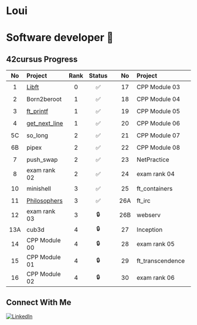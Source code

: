 # Loui
# Software developer 👋


## 42cursus Progress
| No  | Project                             | Rank | Status |   | No  | Project          | Rank | Status |
| :-: | :---------------------------------  |:--:  | :----: | - | :-: | :--------------- | :--: |:----:  |
| 1   | [Libft](../../../42_libft)          |  0   |   ✅   |   | 17  | CPP Module 03    |  4   |  🔒    |
| 2   | Born2beroot								          |  1   |   ✅   |   | 18  | CPP Module 04    |  4   |  🔒    |
| 3   | [ft_printf](../../../42_ft_printf)  |  1   |   ✅   |   | 19  | CPP Module 05    |  4   |  🔒    |
| 4   | [get_next_line](../../../42_gnl) 	  |  1   |   ✅   |   | 20  | CPP Module 06    |  4   |  🔒    |
| 5C  | so_long								              |  2	 |   ✅   |   | 21  | CPP Module 07    |  4   |  🔒    | 
| 6B  | pipex      							            |  2	 |   ✅   |   | 22  | CPP Module 08    |  4   |  🔒    |
| 7   | push_swap	                          |  2	 |	 ✅   |   | 23  | NetPractice      |  4   |  🔒    |
| 8   | exam rank 02							          |  2   |   ✅   |   | 24  | exam rank 04     |  4   |  🔒    |
| 10  | minishell			 					            |  3	 |   ✅   |   | 25  | ft_containers    |  5   |  🔒    |
| 11  | [Philosophers](https://github.com/loui-gh/Philosophers)                        |  3   |   ✅   |   | 26A | ft_irc           |  5   |  🔒    |
| 12  | exam rank 03                        |  3   |   🔒   |   | 26B | webserv          |  5   |  🔒    |
| 13A | cub3d 	 	                          |  4   |   🔒   |   | 27  | Inception        |  5   |  🔒    |
| 14  | CPP Module 00                       |  4   |   🔒   |   | 28  | exam rank 05     |  5   |  🔒    |
| 15  | CPP Module 01                       |  4   |   🔒   |   | 29  | ft_transcendence |  6   |  🔒    |  
| 16  | CPP Module 02                       |  4   |   🔒   |   | 30  | exam rank 06     |  6   |  🔒    |
          

## Connect With Me
[![LinkedIn](https://img.shields.io/badge/-LinkedIn-0e76a8?style=flat-square&logo=linkedin&logoColor=white)](https://www.linkedin.com/in/louisa-flavel-dev/)


<!--
- 🔭 I’m currently working on ... passing Exam03
- 🌱 I’m currently learning ... C and Shell
- 💬 Ask me about ... the weather
- 📫 How to reach me: ...loflavel@students.42wolfsburg.de
- ⚡ Fun fact: ...I speak Spanish, German, French & English
-->
